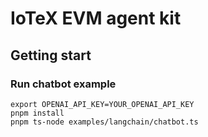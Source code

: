 IoTeX EVM agent kit
===================

## Getting start

### Run chatbot example

```
export OPENAI_API_KEY=YOUR_OPENAI_API_KEY
pnpm install
pnpm ts-node examples/langchain/chatbot.ts
```
